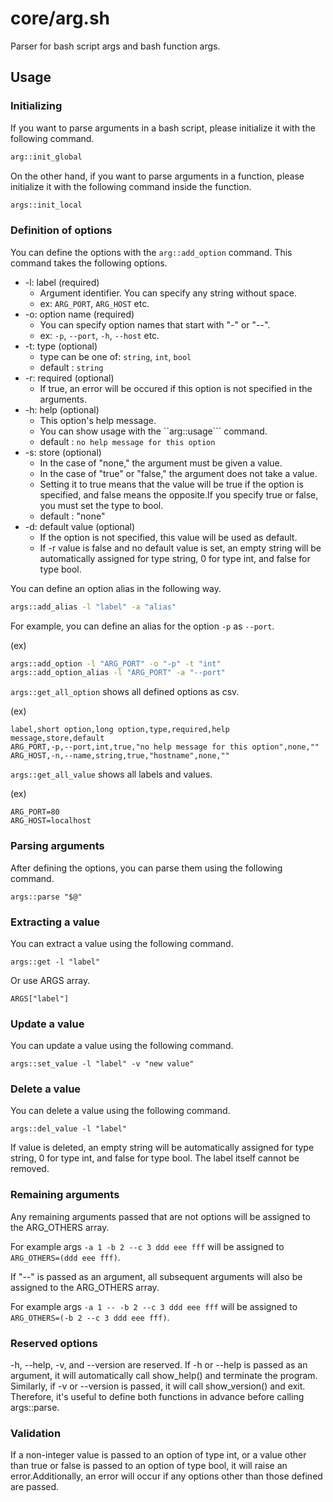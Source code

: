 # core/arg.sh

Parser for bash script args and bash function args.

## Usage

### Initializing

If you want to parse arguments in a bash script, please initialize it with the following command.

```bash
arg::init_global
```

On the other hand, if you want to parse arguments in a function, please initialize it with the following command inside the function.

```bash
args::init_local
```

### Definition of options

You can define the options with the ``arg::add_option`` command.
This command takes the following options.

* -l: label (required)
  * Argument identifier. You can specify any string without space.
  * ex: ``ARG_PORT``, ``ARG_HOST`` etc.
* -o: option name (required)
  * You can specify option names that start with "-" or "--".
  * ex: ``-p``, ``--port``, ``-h``, ``--host`` etc.
* -t: type (optional)
  * type can be one of: ``string``, ``int``, ``bool``
  * default : ``string``
* -r: required (optional)
  * If true, an error will be occured if this option is not specified in the arguments.
* -h: help (optional)
  * This option's help message.
  * You can show usage with the ``arg::usage``` command.
  * default : ``no help message for this option``
* -s: store (optional)
  * In the case of "none," the argument must be given a value.
  * In the case of "true" or "false," the argument does not take a value.
  * Setting it to true means that the value will be true if the option is specified, and false means the opposite.If you specify true or false, you must set the type to bool.
  * default : "none"
* -d: default value (optional)
  * If the option is not specified, this value will be used as default.
  * If -r value is false and no default value is set, an empty string will be automatically assigned for type string, 0 for type int, and false for type bool.

You can define an option alias in the following way.

```bash
args::add_alias -l "label" -a "alias"
```

For example, you can define an alias for the option ``-p`` as ``--port``.

(ex)
```bash
args::add_option -l "ARG_PORT" -o "-p" -t "int"
args::add_option_alias -l "ARG_PORT" -a "--port"
```

``args::get_all_option`` shows all defined options as csv.

(ex)
```
label,short option,long option,type,required,help message,store,default
ARG_PORT,-p,--port,int,true,"no help message for this option",none,""
ARG_HOST,-n,--name,string,true,"hostname",none,""
```

``args::get_all_value`` shows all labels and values.

(ex)
```
ARG_PORT=80
ARG_HOST=localhost
```

### Parsing arguments

After defining the options, you can parse them using the following command.

```
args::parse "$@"
```

### Extracting a value

You can extract a value using the following command.

```
args::get -l "label"
```

Or use ARGS array.

```
ARGS["label"]
```

### Update a value

You can update a value using the following command.

```
args::set_value -l "label" -v "new value"
```

### Delete a value

You can delete a value using the following command.

```
args::del_value -l "label"
```

If value is deleted, an empty string will be automatically assigned for type string, 0 for type int, and false for type bool.
The label itself cannot be removed.

### Remaining arguments

Any remaining arguments passed that are not options will be assigned to the ARG_OTHERS array.

For example args ``-a 1 -b 2 --c 3 ddd eee fff`` will be assigned to ``ARG_OTHERS=(ddd eee fff)``.

If "--" is passed as an argument, all subsequent arguments will also be assigned to the ARG_OTHERS array.

For example args ``-a 1 -- -b 2 --c 3 ddd eee fff`` will be assigned to ``ARG_OTHERS=(-b 2 --c 3 ddd eee fff)``.

### Reserved options

-h, --help, -v, and --version are reserved. If -h or --help is passed as an argument, it will automatically call show_help() and terminate the program. Similarly, if -v or --version is passed, it will call show_version() and exit. Therefore, it's useful to define both functions in advance before calling args::parse.

### Validation

If a non-integer value is passed to an option of type int, or a value other than true or false is passed to an option of type bool, it will raise an error.Additionally, an error will occur if any options other than those defined are passed.
